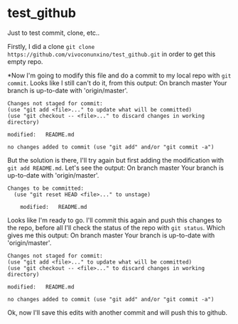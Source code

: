 # test_github
Just to test commit, clone, etc..

Firstly, I did a clone `git clone https://github.com/vivoconunxino/test_github.git` in order to get this empty repo.

*Now I'm going to modify this file and do a commit to my local repo with `git commit`. Looks like I still can't do it, from this output:
	On branch master
	Your branch is up-to-date with 'origin/master'.

	Changes not staged for commit:
	(use "git add <file>..." to update what will be committed)
	(use "git checkout -- <file>..." to discard changes in working directory)

	modified:   README.md

	no changes added to commit (use "git add" and/or "git commit -a")

But the solution is there, I'll try again but first adding the modification with `git add README.md`. Let's see the output:
	On branch master
	Your branch is up-to-date with 'origin/master'.

	Changes to be committed:
	  (use "git reset HEAD <file>..." to unstage)

		modified:   README.md

Looks like I'm ready to go. I'll commit this again and push this changes to the repo, before all I'll check the status of the repo with `git status`.
Which gives me this output:
	On branch master
	Your branch is up-to-date with 'origin/master'.

	Changes not staged for commit:
	(use "git add <file>..." to update what will be committed)
	(use "git checkout -- <file>..." to discard changes in working directory)

	modified:   README.md

	no changes added to commit (use "git add" and/or "git commit -a")

Ok, now I'll save this edits with another commit and will push this to github.
